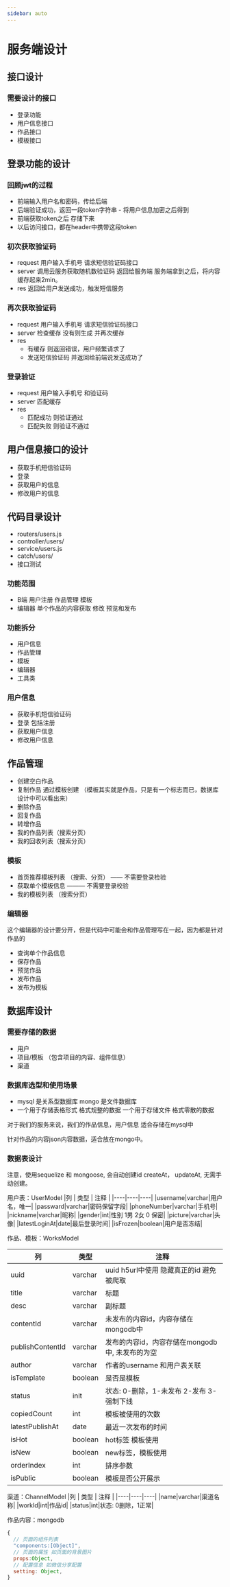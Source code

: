 ```yaml
---
sidebar: auto
---
```


# 服务端设计

## 接口设计

### 需要设计的接口
- 登录功能
- 用户信息接口
- 作品接口
- 模板接口

## 登录功能的设计

### 回顾jwt的过程
- 前端输入用户名和密码，传给后端
- 后端验证成功，返回一段token字符串 - 将用户信息加密之后得到
- 前端获取token之后 存储下来
- 以后访问接口，都在header中携带这段token

### 初次获取验证码
- request 用户输入手机号 请求短信验证码接口
- server 调用云服务获取随机数验证码 返回给服务端 服务端拿到之后，将内容缓存起来2min。
- res 返回给用户发送成功，触发短信服务

### 再次获取验证码
- request 用户输入手机号 请求短信验证码接口
- server 检查缓存 没有则生成 并再次缓存
- res 
  - 有缓存 则返回错误，用户频繁请求了
  - 发送短信验证码 并返回给前端说发送成功了

### 登录验证
- request 用户输入手机号 和验证码
- server 匹配缓存
- res 
  - 匹配成功 则验证通过
  - 匹配失败 则验证不通过


## 用户信息接口的设计
- 获取手机短信验证码
- 登录
- 获取用户的信息
- 修改用户的信息
  
## 代码目录设计
- routers/users.js
- controller/users/
- service/users.js
- catch/users/
- 接口测试




### 功能范围
- B端 用户注册 作品管理  模板
- 编辑器 单个作品的内容获取 修改  预览和发布

### 功能拆分
- 用户信息
- 作品管理
- 模板
- 编辑器
- 工具类

### 用户信息
- 获取手机短信验证码
- 登录 包括注册
- 获取用户信息
- 修改用户信息

## 作品管理
- 创建空白作品
- 复制作品 通过模板创建 （模板其实就是作品，只是有一个标志而已，数据库设计中可以看出来）
- 删除作品
- 回复作品
- 转增作品
- 我的作品列表（搜索分页）
- 我的回收列表（搜索分页）

### 模板
- 首页推荐模板列表 （搜索、分页） —— 不需要登录检验
- 获取单个模板信息 ——— 不需要登录校验
- 我的模板列表 （搜索分页）

### 编辑器
这个编辑器的设计要分开，但是代码中可能会和作品管理写在一起，因为都是针对作品的
- 查询单个作品信息
- 保存作品
- 预览作品
- 发布作品
- 发布为模板

## 数据库设计

### 需要存储的数据
- 用户
- 项目/模板 （包含项目的内容、组件信息）
- 渠道

### 数据库选型和使用场景
- mysql 是关系型数据库 mongo 是文件数据库
- 一个用于存储表格形式 格式规整的数据 一个用于存储文件 格式零散的数据

对于我们的服务来说，我们的作品信息，用户信息 适合存储在mysql中

针对作品的内容json内容数据，适合放在mongo中。

### 数据表设计
注意，使用sequelize 和 mongoose, 会自动创建id createAt， updateAt, 无需手动创建。

用户表：UserModel
|列  | 类型 | 注释 |
|----|----|----|
|username|varchar|用户名，唯一|
|passward|varchar|密码保留字段|
|phoneNumber|varchar|手机号|
|nickname|varchar|昵称|
|gender|int|性别 1男 2女 0 保密|
|picture|varchar|头像|
|latestLoginAt|date|最后登录时间|
|isFrozen|boolean|用户是否冻结|

作品、模板：WorksModel

|列  | 类型 | 注释 |
|----|----|----|
|uuid|varchar|uuid h5url中使用 隐藏真正的id 避免被爬取|
|title|varchar|标题|
|desc|varchar|副标题|
|contentId|varchar|未发布的内容id，内容存储在mongodb中|
|publishContentId|varchar|发布的内容id，内容存储在mongodb中, 未发布的为空|
|author|varchar|作者的username 和用户表关联|
|isTemplate|boolean|是否是模板|
|status|init|状态: 0-删除，1-未发布 2-发布 3-强制下线|
|copiedCount|int|模板被使用的次数|
|latestPublishAt|date|最近一次发布的时间|
|isHot|boolean|hot标签 模板使用|
|isNew|boolean|new标签，模板使用|
|orderIndex|int|排序参数|
|isPublic|boolean|模板是否公开展示|

渠道：ChannelModel
|列  | 类型 | 注释 |
|----|----|----|
|name|varchar|渠道名称|
|workId|int|作品id|
|status|int|状态: 0删除，1正常|

作品内容：mongodb
```js
{ 
  // 页面的组件列表
  "components:[Object]",
  // 页面的属性 如页面的背景图片
  props:Object,
  // 配置信息 如微信分享配置
  setting: Object,
}
```

